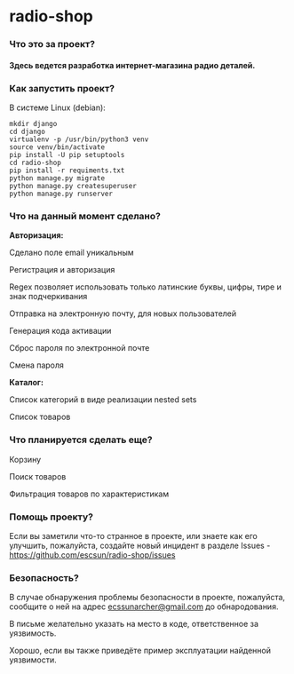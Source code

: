 # radio-shop
<h3><b>Что это за проект?</b><h4>
<p>Здесь ведется разработка интернет-магазина радио деталей.</p>
<h3><b>Как запустить проект?</b></h3>
<p>В системе Linux (debian):</p>
<pre>
<code>mkdir django</code>
<code>cd django</code>
<code>virtualenv -p /usr/bin/python3 venv</code>
<code>source venv/bin/activate</code>
<code>pip install -U pip setuptools</code>
<code>cd radio-shop</code>
<code>pip install -r requiments.txt</code>
<code>python manage.py migrate</code>
<code>python manage.py createsuperuser</code>
<code>python manage.py runserver</code>
</pre>
<h3><b>Что на данный момент сделано?</b></h3>
<p><b>Авторизация:</b></p>
<p>Сделано поле email уникальным</p>
<p>Регистрация и авторизация</p>
<p>Regex позволяет использовать только латинские буквы, цифры, тире и знак подчеркивания</p>
<p>Отправка на электронную почту, для новых пользователей</p>
<p>Генерация кода активации</p>
<p>Сброс пароля по электронной почте</p>
<p>Смена пароля</p>
<p><b>Каталог:</b></p>
<p>Список категорий в виде реализации nested sets</p>
<p>Список товаров</p>
<h3><b>Что планируется сделать еще?</b></h3>
<p>Корзину</p>
<p>Поиск товаров</p>
<p>Фильтрация товаров по характеристикам</p>
<h3><b>Помощь проекту?</b></h3>
<p>Если вы заметили что-то странное в проекте, или знаете как его улучшить, пожалуйста, создайте новый инцидент в разделе Issues - <a href="https://github.com/escsun/radio-shop/issues">https://github.com/escsun/radio-shop/issues</a> </p>
<h3><b>Безопасность?</b></h3>
<p>В случае обнаружения проблемы безопасности в проекте, пожалуйста, сообщите о ней на адрес <a href="mailto:ecssunarcher@gmail.com">ecssunarcher@gmail.com</a> до обнародования.</p>
<p>В письме желательно указать на место в коде, ответственное за уязвимость.</p>
<p>Хорошо, если вы также приведёте пример эксплуатации найденной уязвимости.</p>


